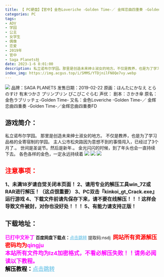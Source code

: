 ```yaml
---
title: 【 PC硬盘】【官中】金色Loveriche -Golden Time-／ 金辉恋曲四重奏 -Golden Time-／金辉恋曲四重奏FD
categories: PC
tags:
- ADV
- 学园
- 公主
- 女学生
- 偶像
- 恋爱
- 2019年
- 官中
- Saga Planets社
date: 2023-1-6 8:01:00
description: 私立诺布尔学园。那里是创造未来绅士淑女的地方。不仅是教养，也是为了学习品格的全寄宿制的学园。主人公市松央路因为意想不到的事情闯入，已经过了3个月了.。世间是圣诞节。然后是新年.。金光闪闪的时候，到了年头也会一直持续下去。各色各样的金色，一定永远持续着
index_img: https://img.acgus.top/i/SMMS/YTDjnilFN8Qe7vy.webp
---
```

![](https://img.acgus.top/i/SMMS/YTDjnilFN8Qe7vy.webp)
品牌：SAGA PLANETS
发售日期：2019-02-22
原画：ほんたにかなえ とらのすけ 有末つかさ プリンプリン ぴこぴこぐらむ
声优：
剧本：さかき傘
原名：金色ラブリッチェ-Golden Time-
又名：金色Loveriche -Golden Time-／ 金辉恋曲四重奏 -Golden Time-／金辉恋曲四重奏FD

## 游戏简介：
私立诺布尔学园。
那里是创造未来绅士淑女的地方。
不仅是教养，也是为了学习品格的全寄宿制的学园。
主人公市松央路因为意想不到的事情闯入，已经过了3个月了.。
世间是圣诞节。然后是新年.。
金光闪闪的时候，到了年头也会一直持续下去。
各色各样的金色，一定永远持续着
![](https://img.acgus.top/i/SMMS/CrFXp1MfsbJ5Pd9.webp)
![](https://img.acgus.top/i/SMMS/wI3k9o7JYTGUEWe.webp)
![](https://img.acgus.top/i/SMMS/v4fMYnoVx9uTQNy.webp)








## <font color=#FF0000 >注意事项：</font>
<font size=3><b>1、未满18岁请自觉关闭本页面！
2、请用专业的解压工具win_7Z或RAR进行解压！（这点很重要）
3、PC双击『kinkoi_gt_Crack.exe』运行游戏
4、下载文件前请先保存下来，请不要在线解压！！！这样会导致文件被封，对你也没好处！！！
5、有能力请支持正版！</b></font>

## 下载地址：
<font color=#FF00FF size=3><b>已打中文补丁</b></font>
<b>百度网盘下载点：</b><a href="https://pan.baidu.com/s/1tQLBFm9vMAAxlTbhxdEUVg?pwd=nsdj" style="color: #87CEEB;"><b>点击跳转</b></a> 提取码:nsdj
<a style="padding: 0" href="https://post.qingju.org/AD/"><img style="max-width:100%" src="https://img.acgus.top/i/2024/07/478f689b8021d8d499ab43d21acf137a.gif" alt=""></a>
<b><font color=#FF0000 size=4>网站所有资源解压密码均为</b></font><b><font color=#FF00FF size=4>qingju</font><font color=#FF0000 ></font></b><br><b><font color=#FF00FF size=4>本站所有文件均为lz4加密格式，不看必解压失败！！请务必阅读以下教程。</b></font><br><b><font color=#000 size=4>解压教程：</b><a href="https://post.qingju.org/tutorial/000/" style="color: #87CEEB;"><b>点击跳转</b></a>